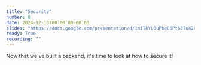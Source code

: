 ```yaml
---
title: "Security"
number: 8
date: 2024-12-13T00:00:00-00:00
slides: "https://docs.google.com/presentation/d/1mITkYLOuPbeC6Pt63TuX2OJUUq9NPtGVBeeXVX9h7vw/edit?usp=sharing"
ready: True
recording: ""
---
```


Now that we've built a backend, it's time to look at how to secure it!
